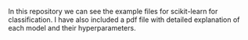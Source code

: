 In this repository we can see the example files for scikit-learn for classification.
I have also included a pdf file with detailed explanation of each model and their hyperparameters.
